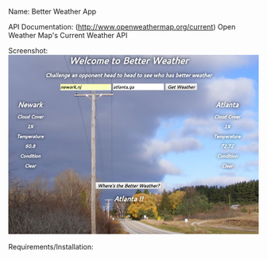 Name:
Better Weather App

API Documentation: (http://www.openweathermap.org/current) Open Weather Map's Current Weather API

Screenshot:
![alt text](https://github.com/gatorisgreater/portfolio/blob/master/assets/weather-challenge-app.PNG "Logo Title Text 1")

Requirements/Installation:


